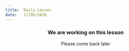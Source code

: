 ```yaml
---
title:  Daily Lesson
date:   17/06/2020
---
```


### <center>We are working on this lesson</center>
<center>Please come back later</center>
